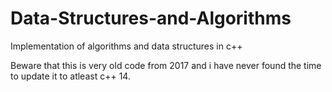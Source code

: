 # Data-Structures-and-Algorithms
Implementation of algorithms and data structures in c++

Beware that this is very old code from 2017 and i have never found the time to update it to atleast c++ 14.
